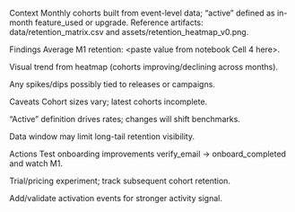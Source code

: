 ﻿
Context
Monthly cohorts built from event-level data; “active” defined as in-month feature_used or upgrade. Reference artifacts: data/retention_matrix.csv and assets/retention_heatmap_v0.png.

Findings
Average M1 retention: <paste value from notebook Cell 4 here>.

Visual trend from heatmap (cohorts improving/declining across months).

Any spikes/dips possibly tied to releases or campaigns.

Caveats
Cohort sizes vary; latest cohorts incomplete.

“Active” definition drives rates; changes will shift benchmarks.

Data window may limit long-tail retention visibility.

Actions
Test onboarding improvements verify_email → onboard_completed and watch M1.

Trial/pricing experiment; track subsequent cohort retention.

Add/validate activation events for stronger activity signal.
